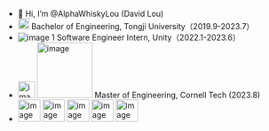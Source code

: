 - 👋 Hi, I’m @AlphaWhiskyLou (David Lou)
-  <img width="20px" alt="image" src="https://github.com/AlphaWhiskyLou/AlphaWhiskyLou/assets/62586200/b67d8740-b8dc-4600-8c11-69b9173f0d08"> Bachelor of Engineering, Tongji University（2019.9-2023.7）
-  ![image 1](https://user-images.githubusercontent.com/62586200/169695728-91fc50ff-f9b2-4f17-94bc-36ca1be05b9b.png) Software Engineer Intern, Unity（2022.1-2023.6）
-  <img width="30px" alt="image" src="https://th.bing.com/th/id/R.34205ce94dd7da45271993a24eff161c?rik=D9fUxs8QI5UIRg&riu=http%3a%2f%2f4.bp.blogspot.com%2f_V1hbANfFpgg%2fTAWuMWFbqgI%2fAAAAAAAABDA%2fVEand1O8oMs%2fs1600%2fcornell%2buniversity%2b2.gif&ehk=aa6p%2fDDV5IzLf0eKVziFoXcMDsBZZvYAnoGscY68q4s%3d&risl=&pid=ImgRaw&r=0"> <img width="100px" alt="image" src="https://github.com/AlphaWhiskyLou/AlphaWhiskyLou/assets/62586200/6f7c0af1-9918-4205-a6e5-1a20fe856998"> Master of Engineering, Cornell Tech (2023.8)
-  <img width="40px" alt="image" src="https://github.com/AlphaWhiskyLou/AlphaWhiskyLou/assets/62586200/8e2902ff-aa69-43be-9bdd-6f08d5bfa4d4"> <img width="40px" alt="image" src="https://github.com/AlphaWhiskyLou/AlphaWhiskyLou/assets/62586200/28f3165b-169d-4c10-ba2c-d2fac95008ea"> <img width="40px" alt="image" src="https://github.com/AlphaWhiskyLou/AlphaWhiskyLou/assets/62586200/79211ed3-ea87-492d-8689-b873b8f37f25"> <img width="40px" alt="image" src="https://github.com/AlphaWhiskyLou/AlphaWhiskyLou/assets/62586200/d52c54de-6d3d-4ff3-9f17-dc40abb14c37"> <img width="40px" alt="image" src="https://github.com/AlphaWhiskyLou/AlphaWhiskyLou/assets/62586200/2e1b5b15-b8bf-4911-ad72-73ba247977f0"> 




<!-- ![David Lou's GitHub stats](https://github-readme-stats.vercel.app/api?username=AlphaWhiskyLou&theme=algolia&show_icons=true) -->
<!---
AlphaWhiskyLou/AlphaWhiskyLou is a ✨ special ✨ repository because its `README.md` (this file) appears on your GitHub profile.
You can click the Preview link to take a look at your changes.
--->
